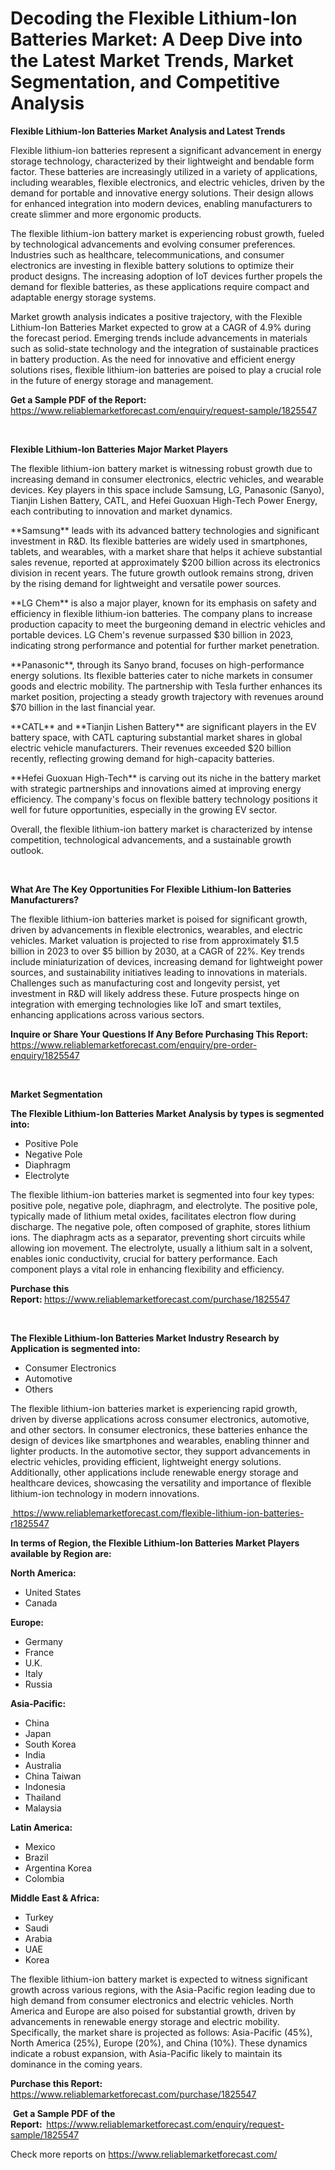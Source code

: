 <p><h1>Decoding the Flexible Lithium-Ion Batteries Market: A Deep Dive into the Latest Market Trends, Market Segmentation, and Competitive Analysis</h1></p><p><strong>Flexible Lithium-Ion Batteries Market Analysis and Latest Trends</strong></p>
<p><p>Flexible lithium-ion batteries represent a significant advancement in energy storage technology, characterized by their lightweight and bendable form factor. These batteries are increasingly utilized in a variety of applications, including wearables, flexible electronics, and electric vehicles, driven by the demand for portable and innovative energy solutions. Their design allows for enhanced integration into modern devices, enabling manufacturers to create slimmer and more ergonomic products.</p><p>The flexible lithium-ion battery market is experiencing robust growth, fueled by technological advancements and evolving consumer preferences. Industries such as healthcare, telecommunications, and consumer electronics are investing in flexible battery solutions to optimize their product designs. The increasing adoption of IoT devices further propels the demand for flexible batteries, as these applications require compact and adaptable energy storage systems.</p><p>Market growth analysis indicates a positive trajectory, with the Flexible Lithium-Ion Batteries Market expected to grow at a CAGR of 4.9% during the forecast period. Emerging trends include advancements in materials such as solid-state technology and the integration of sustainable practices in battery production. As the need for innovative and efficient energy solutions rises, flexible lithium-ion batteries are poised to play a crucial role in the future of energy storage and management.</p></p>
<p><strong>Get a Sample PDF of the Report:&nbsp;</strong> <a href="https://www.reliablemarketforecast.com/enquiry/request-sample/1825547?utm_campaign=1105&utm_medium=2&utm_source=Github&utm_content=ia&utm_term=14022025&utm_id=flexible-lithium-ion-batteries">https://www.reliablemarketforecast.com/enquiry/request-sample/1825547</a></p>
<p>&nbsp;</p>
<p><strong>Flexible Lithium-Ion Batteries Major Market Players</strong></p>
<p><p>The flexible lithium-ion battery market is witnessing robust growth due to increasing demand in consumer electronics, electric vehicles, and wearable devices. Key players in this space include Samsung, LG, Panasonic (Sanyo), Tianjin Lishen Battery, CATL, and Hefei Guoxuan High-Tech Power Energy, each contributing to innovation and market dynamics.</p><p>**Samsung** leads with its advanced battery technologies and significant investment in R&D. Its flexible batteries are widely used in smartphones, tablets, and wearables, with a market share that helps it achieve substantial sales revenue, reported at approximately $200 billion across its electronics division in recent years. The future growth outlook remains strong, driven by the rising demand for lightweight and versatile power sources.</p><p>**LG Chem** is also a major player, known for its emphasis on safety and efficiency in flexible lithium-ion batteries. The company plans to increase production capacity to meet the burgeoning demand in electric vehicles and portable devices. LG Chem's revenue surpassed $30 billion in 2023, indicating strong performance and potential for further market penetration.</p><p>**Panasonic**, through its Sanyo brand, focuses on high-performance energy solutions. Its flexible batteries cater to niche markets in consumer goods and electric mobility. The partnership with Tesla further enhances its market position, projecting a steady growth trajectory with revenues around $70 billion in the last financial year.</p><p>**CATL** and **Tianjin Lishen Battery** are significant players in the EV battery space, with CATL capturing substantial market shares in global electric vehicle manufacturers. Their revenues exceeded $20 billion recently, reflecting growing demand for high-capacity batteries.</p><p>**Hefei Guoxuan High-Tech** is carving out its niche in the battery market with strategic partnerships and innovations aimed at improving energy efficiency. The company's focus on flexible battery technology positions it well for future opportunities, especially in the growing EV sector.</p><p>Overall, the flexible lithium-ion battery market is characterized by intense competition, technological advancements, and a sustainable growth outlook.</p></p>
<p>&nbsp;</p>
<p><strong>What Are The Key Opportunities For Flexible Lithium-Ion Batteries Manufacturers?</strong></p>
<p><p>The flexible lithium-ion batteries market is poised for significant growth, driven by advancements in flexible electronics, wearables, and electric vehicles. Market valuation is projected to rise from approximately $1.5 billion in 2023 to over $5 billion by 2030, at a CAGR of 22%. Key trends include miniaturization of devices, increasing demand for lightweight power sources, and sustainability initiatives leading to innovations in materials. Challenges such as manufacturing cost and longevity persist, yet investment in R&D will likely address these. Future prospects hinge on integration with emerging technologies like IoT and smart textiles, enhancing applications across various sectors.</p></p>
<p><strong>Inquire or Share Your Questions If Any Before Purchasing This Report:</strong> <a href="https://www.reliablemarketforecast.com/enquiry/pre-order-enquiry/1825547?utm_campaign=1105&utm_medium=2&utm_source=Github&utm_content=ia&utm_term=14022025&utm_id=flexible-lithium-ion-batteries">https://www.reliablemarketforecast.com/enquiry/pre-order-enquiry/1825547</a></p>
<p>&nbsp;</p>
<p><strong>Market Segmentation</strong></p>
<p><strong>The Flexible Lithium-Ion Batteries Market Analysis by types is segmented into:</strong></p>
<p><ul><li>Positive Pole</li><li>Negative Pole</li><li>Diaphragm</li><li>Electrolyte</li></ul></p>
<p><p>The flexible lithium-ion batteries market is segmented into four key types: positive pole, negative pole, diaphragm, and electrolyte. The positive pole, typically made of lithium metal oxides, facilitates electron flow during discharge. The negative pole, often composed of graphite, stores lithium ions. The diaphragm acts as a separator, preventing short circuits while allowing ion movement. The electrolyte, usually a lithium salt in a solvent, enables ionic conductivity, crucial for battery performance. Each component plays a vital role in enhancing flexibility and efficiency.</p></p>
<p><strong>Purchase this Report:&nbsp;</strong><a href="https://www.reliablemarketforecast.com/purchase/1825547?utm_campaign=1105&utm_medium=2&utm_source=Github&utm_content=ia&utm_term=14022025&utm_id=flexible-lithium-ion-batteries">https://www.reliablemarketforecast.com/purchase/1825547</a></p>
<p>&nbsp;</p>
<p><strong>The Flexible Lithium-Ion Batteries Market Industry Research by Application is segmented into:</strong></p>
<p><ul><li>Consumer Electronics</li><li>Automotive</li><li>Others</li></ul></p>
<p><p>The flexible lithium-ion batteries market is experiencing rapid growth, driven by diverse applications across consumer electronics, automotive, and other sectors. In consumer electronics, these batteries enhance the design of devices like smartphones and wearables, enabling thinner and lighter products. In the automotive sector, they support advancements in electric vehicles, providing efficient, lightweight energy solutions. Additionally, other applications include renewable energy storage and healthcare devices, showcasing the versatility and importance of flexible lithium-ion technology in modern innovations.</p></p>
<p><a href="https://www.reliablemarketforecast.com/flexible-lithium-ion-batteries-r1825547?utm_campaign=1105&utm_medium=2&utm_source=Github&utm_content=ia&utm_term=14022025&utm_id=flexible-lithium-ion-batteries">&nbsp;https://www.reliablemarketforecast.com/flexible-lithium-ion-batteries-r1825547</a></p>
<p><strong>In terms of Region, the Flexible Lithium-Ion Batteries Market Players available by Region are:</strong></p>
<p>
    <p> <strong> North America: </strong>
        <ul>
            <li>United States</li>
            <li>Canada</li>
        </ul>
        </p> 
    <p> <strong> Europe: </strong>
        <ul>
            <li>Germany</li>
            <li>France</li>
            <li>U.K.</li>
            <li>Italy</li>
            <li>Russia</li>
        </ul>
        </p> 
    <p> <strong> Asia-Pacific: </strong>
        <ul>
            <li>China</li>
            <li>Japan</li>
            <li>South Korea</li>
            <li>India</li>
            <li>Australia</li>
            <li>China Taiwan</li>
            <li>Indonesia</li>
            <li>Thailand</li>
            <li>Malaysia</li>
        </ul>
        </p> 
    <p> <strong> Latin America: </strong>
        <ul>
            <li>Mexico</li>
            <li>Brazil</li>
            <li>Argentina Korea</li>
            <li>Colombia</li>
        </ul>
        </p> 
    <p> <strong> Middle East & Africa: </strong>
        <ul>
            <li>Turkey</li>
            <li>Saudi</li>
            <li>Arabia</li>
            <li>UAE</li>
            <li>Korea</li>
        </ul>
    </p>
    </p>
<p><p>The flexible lithium-ion battery market is expected to witness significant growth across various regions, with the Asia-Pacific region leading due to high demand from consumer electronics and electric vehicles. North America and Europe are also poised for substantial growth, driven by advancements in renewable energy storage and electric mobility. Specifically, the market share is projected as follows: Asia-Pacific (45%), North America (25%), Europe (20%), and China (10%). These dynamics indicate a robust expansion, with Asia-Pacific likely to maintain its dominance in the coming years.</p></p>
<p><strong>Purchase this Report: </strong><a href="https://www.reliablemarketforecast.com/purchase/1825547?utm_campaign=1105&utm_medium=2&utm_source=Github&utm_content=ia&utm_term=14022025&utm_id=flexible-lithium-ion-batteries">https://www.reliablemarketforecast.com/purchase/1825547</a></p>
<p>&nbsp;<strong>Get a Sample PDF of the Report:&nbsp;&nbsp;</strong><a href="https://www.reliablemarketforecast.com/enquiry/request-sample/1825547?utm_campaign=1105&utm_medium=2&utm_source=Github&utm_content=ia&utm_term=14022025&utm_id=flexible-lithium-ion-batteries">https://www.reliablemarketforecast.com/enquiry/request-sample/1825547</a></p>
<p><strong></strong></p>
<p>Check more reports on <a href="https://www.reliablemarketforecast.com/?utm_campaign=1105&utm_medium=2&utm_source=Github&utm_content=ia&utm_term=14022025&utm_id=flexible-lithium-ion-batteries">https://www.reliablemarketforecast.com/</a></p>